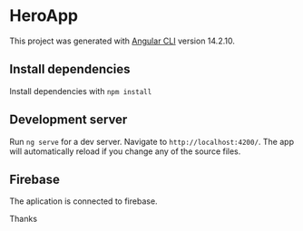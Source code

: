 # HeroApp

This project was generated with [Angular CLI](https://github.com/angular/angular-cli) version 14.2.10.

## Install dependencies
Install dependencies with `npm install`

## Development server

Run `ng serve` for a dev server. Navigate to `http://localhost:4200/`. The app will automatically reload if you change any of the source files.

## Firebase

The aplication is connected to firebase.

Thanks


